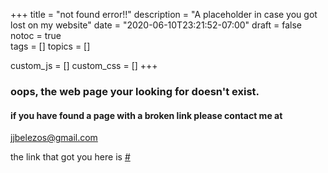 +++
title = "not found error!!"
description = "A placeholder in case you got lost on my website"
date = "2020-06-10T23:21:52-07:00"
draft = false 
notoc = true  
tags = []
topics = []

custom_js = []
custom_css = []
+++

### oops, the web page your looking for doesn't exist. 
#### if you have found a page with a broken link please contact me at 
[jjbelezos@gmail.com](mailto;jjbelezos@gmail)

the link that got you here is <a id="lostLink" href="#">#</a>

<script>
let link = document.getElementById("lostLink");
link.href = window.location.href;
link.innerHTML = window.location.href;
</script>